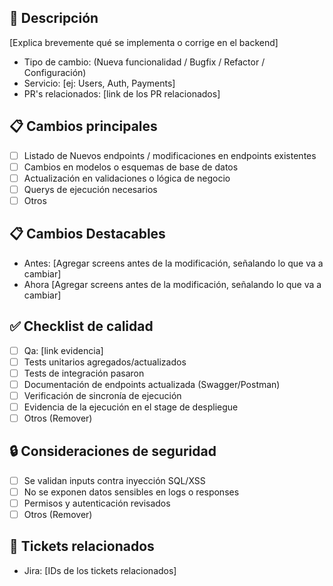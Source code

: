 ## 🚀 Descripción
[Explica brevemente qué se implementa o corrige en el backend]

- Tipo de cambio: (Nueva funcionalidad / Bugfix / Refactor / Configuración)
- Servicio: [ej: Users, Auth, Payments]
- PR's relacionados: [link de los PR relacionados]

## 📋 Cambios principales
- [ ] Listado de Nuevos endpoints / modificaciones en endpoints existentes
- [ ] Cambios en modelos o esquemas de base de datos
- [ ] Actualización en validaciones o lógica de negocio
- [ ] Querys de ejecución necesarios
- [ ] Otros

## 📋 Cambios Destacables
- Antes:
   [Agregar screens antes de la modificación, señalando lo que va a cambiar]
- Ahora
   [Agregar screens antes de la modificación, señalando lo que va a cambiar]

## ✅ Checklist de calidad
- [ ] Qa: [link evidencia]
- [ ] Tests unitarios agregados/actualizados
- [ ] Tests de integración pasaron
- [ ] Documentación de endpoints actualizada (Swagger/Postman)
- [ ] Verificación de sincronía de ejecución
- [ ] Evidencia de la ejecución en el stage de despliegue
- [ ] Otros (Remover)

## 🔒 Consideraciones de seguridad
- [ ] Se validan inputs contra inyección SQL/XSS
- [ ] No se exponen datos sensibles en logs o responses
- [ ] Permisos y autenticación revisados
- [ ] Otros (Remover)

## 📎 Tickets relacionados
- Jira: [IDs de los tickets relacionados]
